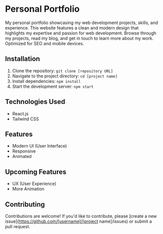 # Personal Portfolio

My personal portfolio showcasing my web development projects, skills, and experience. This website features a clean and modern design that highlights my expertise and passion for web development. Browse through my projects, read my blog, and get in touch to learn more about my work. Optimized for SEO and mobile devices.

## Installation

1. Clone the repository: `git clone [repository URL]`
2. Navigate to the project directory: `cd [project name]`
3. Install dependencies: `npm install`
4. Start the development server: `npm start`


## Technologies Used

- React.js
- Tailwind CSS


## Features

-  Modern UI (User Interface)
-  Responsive
-  Animated

## Upcoming Features

-  UX (User Experience)
-  More Animation

## Contributing

Contributions are welcome! If you'd like to contribute, please [create a new issue](https://github.com/[username]/[project name]/issues) or submit a pull request.
